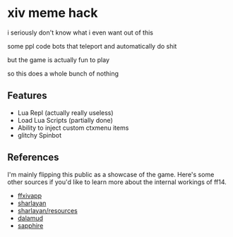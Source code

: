 # xiv meme hack
i seriously don't know what i even want out of this

some ppl code bots that teleport and automatically do shit

but the game is actually fun to play

so this does a whole bunch of nothing
## Features
- Lua Repl (actually really useless)
- Load Lua Scripts (partially done)
- Ability to inject custom ctxmenu items
- glitchy Spinbot

## References
I'm mainly flipping this public as a showcase of the game. Here's some other sources if you'd like to learn more about the internal workings of ff14.
- [ffxivapp](https://github.com/FFXIVAPP/ffxivapp)
- [sharlayan](https://github.com/FFXIVAPP/sharlayan)
- [sharlayan/resources](https://github.com/FFXIVAPP/sharlayan-resources)
- [dalamud](https://github.com/goaaats/Dalamud)
- [sapphire](https://github.com/SapphireServer/Sapphire)
